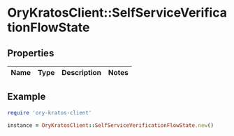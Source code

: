# OryKratosClient::SelfServiceVerificationFlowState

## Properties

| Name | Type | Description | Notes |
| ---- | ---- | ----------- | ----- |

## Example

```ruby
require 'ory-kratos-client'

instance = OryKratosClient::SelfServiceVerificationFlowState.new()
```


